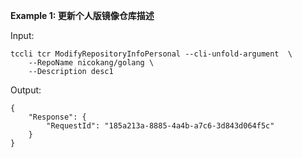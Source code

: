 **Example 1: 更新个人版镜像仓库描述**



Input: 

```
tccli tcr ModifyRepositoryInfoPersonal --cli-unfold-argument  \
    --RepoName nicokang/golang \
    --Description desc1
```

Output: 
```
{
    "Response": {
        "RequestId": "185a213a-8885-4a4b-a7c6-3d843d064f5c"
    }
}
```

